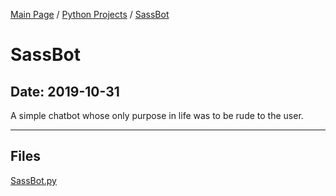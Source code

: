 [Main Page](/) / [Python Projects](/python) / [SassBot](/python/2019-09-28_Run_Executable_As_Admin)

# SassBot

## Date: 2019-10-31

A simple chatbot whose only purpose in life was to be rude to the user.

-----

## Files

[SassBot.py](SassBot.py)
